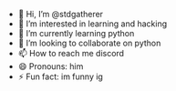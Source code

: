 - 👋 Hi, I’m @stdgatherer
- 👀 I’m interested in learning and hacking
- 🌱 I’m currently learning python
- 💞️ I’m looking to collaborate on python
- 📫 How to reach me discord
- 😄 Pronouns: him
- ⚡ Fun fact: im funny ig

<!---
stdgatherer/stdgatherer is a ✨ special ✨ repository because its `README.md` (this file) appears on your GitHub profile.
You can click the Preview link to take a look at your changes.
--->
